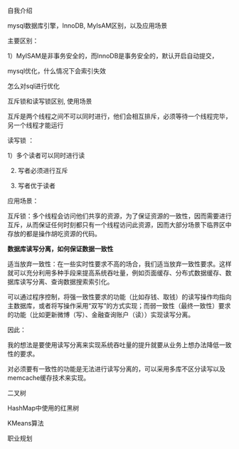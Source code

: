 自我介绍

mysql数据库引擎，InnoDB, MyIsAM区别，以及应用场景

主要区别：

1）MyISAM是非事务安全的，而InnoDB是事务安全的，默认开启自动提交，

mysql优化，什么情况下会索引失效

怎么对sql进行优化

互斥锁和读写锁区别, 使用场景

互斥是两个线程之间不可以同时进行，他们会相互排斥，必须等待一个线程完毕，另一个线程才能运行

读写锁 ： 

1）多个读者可以同时进行读

2) 写者必须进行互斥

3) 写者优于读者

应用场景：

互斥锁：多个线程会访问他们共享的资源，为了保证资源的一致性，因而需要进行互斥，从而保证任何时刻都只有一个线程访问此资源，因而大部分场景下临界区中存放的都是操作胡吃资源的代码。

**数据库读写分离，如何保证数据一致性**

适当放弃一致性：在一些实时性要求不高的场合，我们适当放弃一致性要求。这样就可以充分利用多种手段来提高系统吞吐量，例如页面缓存、分布式数据缓存、数据库读写分离、查询数据搜索索引化。

可以通过程序控制，将强一致性要求的功能（比如存钱、取钱）的读写操作均指向主数据库，或者将写操作采用“双写”的方式实现；而弱一致性（最终一致性）要求的功能（比如更新微博（写）、金融查询账户（读））实现读写分离。

因此：

我的想法是要使用读写分离来实现系统吞吐量的提升就要从业务上想办法降低一致性的要求。

对必须要有一致性的功能是无法进行读写分离的，可以采用多库不区分读写以及memcache缓存技术来实现。


二叉树

HashMap中使用的红黑树

KMeans算法

职业规划






